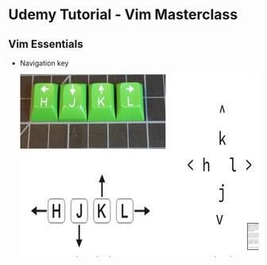 # Udemy Tutorial - Vim Masterclass

## Vim Essentials
- Navigation key

    <p align="center"><img src="navigation_key.png" width="675" height="366.6"></p>